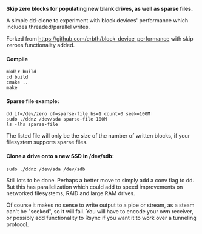 **Skip zero blocks for populating new blank drives, as well as sparse files.**

A simple dd-clone to experiment with block devices' performance which includes threaded/parallel writes.

Forked from https://github.com/erbth/block_device_performance with skip zeroes functionality added. 


#### Compile 
    mkdir build
    cd build
    cmake ..
    make

#### Sparse file example:

    dd if=/dev/zero of=sparse-file bs=1 count=0 seek=100M
    sudo ./ddnz /dev/sda sparse-file 100M
    ls -lhs sparse-file 

The listed file will only be the size of the number of written blocks, if your filesystem supports sparse files. 

#### Clone a drive onto a new SSD in /dev/sdb:

    sudo ./ddnz /dev/sda /dev/sdb 

Still lots to be done. Perhaps a better move to simply add a conv flag to dd. But this has parallelization which could add to speed improvements on networked filesystems, RAID and large RAM drives. 

Of course it makes no sense to write output to a pipe or stream, as a steam can't be "seeked", so it will fail. You will have to encode your own receiver, or possibly add functionality to Rsync if you want it to work over a tunneling protocol.  
